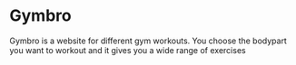 # Gymbro

Gymbro is a website for different gym workouts. You choose the bodypart you want to workout and it gives you a wide range of exercises

